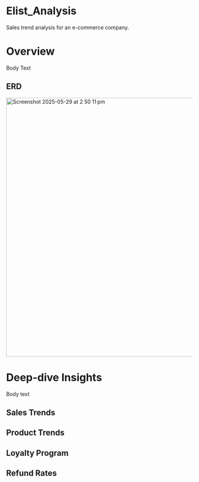 # Elist_Analysis
Sales trend analysis for an e-commerce company.

# Overview
Body Text

## ERD
<img width="697" alt="Screenshot 2025-05-29 at 2 50 11 pm" src="https://github.com/user-attachments/assets/7728a192-b4a9-46d9-856f-96616b0a756c" />

# Deep-dive Insights
Body text

## Sales Trends
## Product Trends
## Loyalty Program
## Refund Rates
